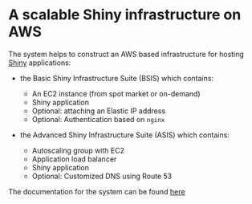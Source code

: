# A scalable Shiny infrastructure on AWS

The system helps to construct an AWS based infrastructure for hosting [Shiny](https://shiny.rstudio.com/) applications:
- the Basic Shiny Infrastructure Suite (BSIS) which contains:
   - An EC2 instance (from spot market or on-demand)
   - Shiny application
   - Optional: attaching an Elastic IP address
   - Optional: Authentication based on `nginx`

- the Advanced Shiny Infrastructure Suite (ASIS) which contains:
   - Autoscaling group with EC2
   - Application load balancer
   - Shiny application
   - Optional: Customized DNS using Route 53

The documentation for the system can be found [here](https://shiny-aws-doc.readthedocs.io/en/latest/index.html)
